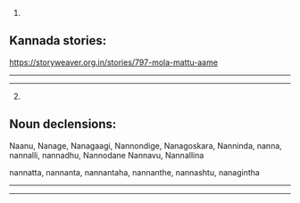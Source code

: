 1.

## Kannada stories:

https://storyweaver.org.in/stories/797-mola-mattu-aame

<hr>
<hr>

2.

## Noun declensions:

Naanu,
Nanage,
Nanagaagi,
Nannondige,
Nanagoskara,
Nanninda,
nanna,
nannalli,
nannadhu,
Nannodane
Nannavu,
Nannallina

nannatta,
nannanta,
nannantaha,
nannanthe,
nannashtu,
nanagintha

<hr>
<hr>

